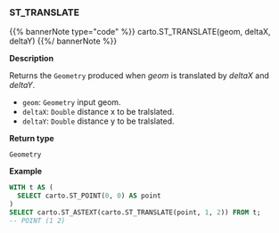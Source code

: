 ### ST_TRANSLATE

{{% bannerNote type="code" %}}
carto.ST_TRANSLATE(geom, deltaX, deltaY)
{{%/ bannerNote %}}

**Description**

Returns the `Geometry` produced when _geom_ is translated by _deltaX_ and _deltaY_.

* `geom`: `Geometry` input geom.
* `deltaX`: `Double` distance x to be tralslated.
* `deltaY`: `Double` distance y to be tralslated.

**Return type**

`Geometry`

**Example**

```sql
WITH t AS (
  SELECT carto.ST_POINT(0, 0) AS point
)
SELECT carto.ST_ASTEXT(carto.ST_TRANSLATE(point, 1, 2)) FROM t;
-- POINT (1 2)
```
